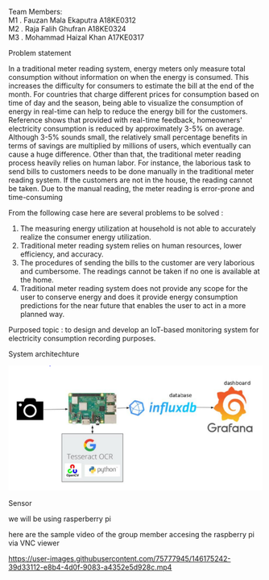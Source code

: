 Team Members:<br />
M1 . Fauzan Mala Ekaputra A18KE0312 <br />
M2 . Raja Falih Ghufran A18KE0324 <br />
M3 . Mohammad Haizal Khan A17KE0317 <br />


Problem statement

In a traditional meter reading system, energy meters only measure total consumption without information on when the energy is consumed. This increases the difficulty for consumers to estimate the bill at the end of the month. For countries that charge different prices for consumption based on time of day and the season, being able to visualize the consumption of energy in real-time can help to reduce the energy bill for the customers. Reference shows that provided with real-time feedback, homeowners' electricity consumption is reduced by approximately 3-5% on average. Although 3-5% sounds small, the relatively small percentage benefits in terms of savings are multiplied by millions of users, which eventually can cause a huge difference. Other than that, the traditional meter reading process heavily relies on human labor. For instance, the laborious task to send bills to customers needs to be done manually in the traditional meter reading system. If the customers are not in the house, the reading cannot be taken. Due to the manual reading, the meter reading is error-prone and time-consuming

From the following case here are several problems to be solved :

1. The measuring energy utilization at household is not able to accurately realize the consumer energy utilization. 
2. Traditional meter reading system relies on human resources, lower efficiency, and accuracy.
 3. The procedures of sending the bills to the customer are very laborious and cumbersome. The readings cannot be taken if no one is available at the home.
 4. Traditional meter reading system does not provide any scope for the user to conserve energy and does it provide energy consumption predictions for the near future that enables the user to act in a more planned way.

Purposed topic :
to design and develop an IoT-based monitoring system for electricity consumption recording purposes.

System architechture

![plot](architechture.PNG)

Sensor

we will be using rasperberry pi 

here are the sample video of the group member accesing the raspberry pi via VNC viewer



https://user-images.githubusercontent.com/75777945/146175242-39d33112-e8b4-4d0f-9083-a4352e5d928c.mp4



